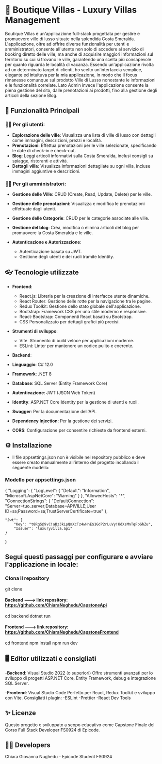 # 👑 Boutique Villas - Luxury Villas Management

Boutique Villas è un'applicazione full-stack progettata per gestire e promuovere ville di lusso situate nella splendida Costa Smeralda. L'applicazione, oltre ad offrire diverse funzionalità per utenti e amministratori, consente all'utente non solo di accedere al servizio di booking diretto delle ville, ma anche di acquisire maggiori informazioni sul territorio su cui si trovano le ville, garantendo una scelta più consapevole per quanto riguarda le località di vacanza. Essendo un'applicazione rivolta ad un determinato target di clienti, ho scelto un'interfaccia semplice, elegante ed intuituva per la mia applicazione, in modo che il focus rimanesse comunque sul prodotto Ville di Lusso nonostante le informazioni e le funzionalità correlate. Lato Admin invece l'applicazione consente la piena gestione del sito, dalle prenotazioni ai prodotti, fino alla gestione degli articoli della sezione Blog.

## 🎇 Funzionalità Principali

### 🤸‍♀️ Per gli utenti:
- **Esplorazione delle ville**: Visualizza una lista di ville di lusso con dettagli come immagini, descrizioni, prezzi e località.
- **Prenotazioni**: Effettua prenotazioni per le ville selezionate, specificando le date di check-in e check-out.
- **Blog**: Leggi articoli informativi sulla Costa Smeralda, inclusi consigli su spiagge, ristoranti e attività.
- **Dettagli villa**: Visualizza informazioni dettagliate su ogni villa, incluse immagini aggiuntive e descrizioni.

### 👩‍🔧 Per gli amministratori:
- **Gestione delle Ville**: CRUD (Create, Read, Update, Delete) per le ville.
- **Gestione delle prenotazioni**: Visualizza e modifica le prenotazioni effettuate dagli utenti.
- **Gestione delle Categorie**: CRUD per le categorie associate alle ville.
- **Gestione del blog**: Crea, modifica o elimina articoli del blog per promuovere la Costa Smeralda e le ville.

- **Autenticazione e Autorizzazione**:
  - Autenticazione basata su JWT.
  - Gestione degli utenti e dei ruoli tramite Identity.


## 👓 Tecnologie utilizzate

- **Frontend**:
  - React.js: Libreria per la creazione di interfacce utente dinamiche.
  - React Router: Gestione delle rotte per la navigazione tra le pagine.
  - Redux Toolkit: Gestione dello stato globale dell'applicazione.
  - Bootstrap: Framework CSS per uno stile moderno e responsive.
  - React-Bootstrap: Componenti React basati su Bootstrap.
  - CSS Personalizzato per dettagli grafici più precisi.


- **Strumenti di sviluppo**:
  - Vite: Strumento di build veloce per applicazioni moderne.
  - ESLint: Linter per mantenere un codice pulito e coerente.

- **Backend**:
- **Linguaggio**: C# 12.0
- **Framework**: .NET 8
- **Database**: SQL Server (Entity Framework Core)
- **Autenticazione**: JWT (JSON Web Token)
- **Identity**: ASP.NET Core Identity per la gestione di utenti e ruoli.
- **Swagger**: Per la documentazione dell'API.
- **Dependency Injection**: Per la gestione dei servizi.
- **CORS**: Configurazione per consentire richieste da frontend esterni.



## ⚙️ Installazione

- Il file appsettings.json non è visibile nel repository pubblico e deve essere creato manualmente all'interno del progetto incollando il seguente modello: 

### Modello per appsettings.json

{
    "Logging": {
        "LogLevel": {
            "Default": "Information",
            "Microsoft.AspNetCore": "Warning"
        }
    },
    "AllowedHosts": "*",
    "ConnectionStrings": {
        "DefaultConnection": "Server=tuo_server;Database=APIVILLE;User ID=sa;Password=sa;TrustServerCertificate=true"
    },

    "Jwt": {
        "Key": "t8RgS@9vC!aBz3kLpQmXcTz4wHnE$1GdP2rLuVy!KdXsMnTqFbGhZu",
        "Issuer": "luxuryvilla.api"
    }
}



## Segui questi passaggi per configurare e avviare l'applicazione in locale:

### Clona il repository
git clone 

#### Backend ---> link repository: <https://github.com/ChiaraNughedu/CapstoneApi>
cd backend
dotnet run

#### Frontend ---> link repository: <https://github.com/ChiaraNughedu/CapstoneFrontend>
cd frontend
npm install
npm run dev


## 🖥️ Editor utilizzati e consigliati

-**Backend**: Visual Studio 2022 (o superiori)
Offre strumenti avanzati per lo sviluppo di progetti ASP.NET Core, Entity Framework, debug e integrazione SQL Server.

-**Frontend**: Visual Studio Code
Perfetto per React, Redux Toolkit e sviluppo con Vite. Consigliati i plugin:
-ESLint
-Prettier
-React Dev Tools


## ✨ Licenze 

Questo progetto è sviluppato a scopo educativo come Capstone Finale del Corso Full Stack Developer FS0924 di Epicode.

## 🙇‍♀️ Developers

Chiara Giovanna Nughedu - Epicode Student FS0924 